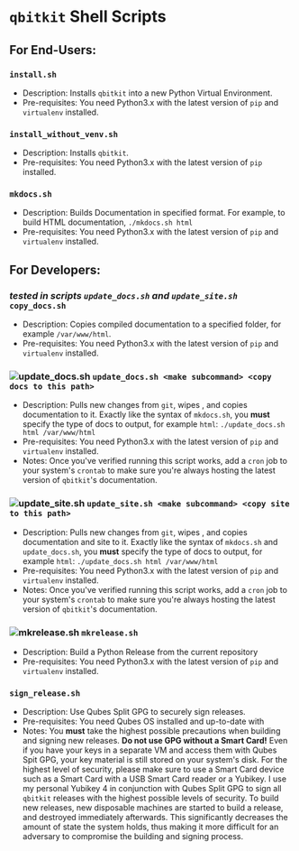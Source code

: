 # `qbitkit` Shell Scripts
## For End-Users:
### `install.sh`
* Description: Installs `qbitkit` into a new Python Virtual Environment.
* Pre-requisites: You need Python3.x with the latest version of `pip` and `virtualenv` installed.
### `install_without_venv.sh`
* Description: Installs `qbitkit`.
* Pre-requisites: You need Python3.x with the latest version of `pip` installed.
### `mkdocs.sh`
* Description: Builds Documentation in specified format. For example, to build HTML documentation, `./mkdocs.sh html`
* Pre-requisites: You need Python3.x with the latest version of `pip` and `virtualenv` installed.
## For Developers:
### *tested in scripts `update_docs.sh` and `update_site.sh`* `copy_docs.sh`
* Description: Copies compiled documentation to a specified folder, for example `/var/www/html`.
* Pre-requisites: You need Python3.x with the latest version of `pip` and `virtualenv` installed.
### ![update_docs.sh](https://github.com/qbitkit/qbitkit/workflows/update_docs.sh/badge.svg) `update_docs.sh <make subcommand> <copy docs to this path>`
* Description: Pulls new changes from `git`, wipes <copy docs to this path>, and copies documentation to it. Exactly like the syntax of `mkdocs.sh`, you **must** specify the type of docs to output, for example `html`: `./update_docs.sh html /var/www/html`
* Pre-requisites: You need Python3.x with the latest version of `pip` and `virtualenv` installed.
* Notes: Once you've verified running this script works, add a `cron` job to your system's `crontab` to make sure you're always hosting the latest version of `qbitkit`'s documentation.
### ![update_site.sh](https://github.com/qbitkit/qbitkit/workflows/update_site.sh/badge.svg) `update_site.sh <make subcommand> <copy site to this path>`
* Description: Pulls new changes from `git`, wipes <copy site to this path>, and copies documentation and site to it. Exactly like the syntax of `mkdocs.sh` and `update_docs.sh`, you **must** specify the type of docs to output, for example `html`: `./update_docs.sh html /var/www/html`
* Pre-requisites: You need Python3.x with the latest version of `pip` and `virtualenv` installed.
* Notes: Once you've verified running this script works, add a `cron` job to your system's `crontab` to make sure you're always hosting the latest version of `qbitkit`'s documentation.
### ![mkrelease.sh](https://github.com/qbitkit/qbitkit/workflows/mkrelease.sh/badge.svg) `mkrelease.sh`
* Description: Build a Python Release from the current repository
* Pre-requisites: You need Python3.x with the latest version of `pip` and `virtualenv` installed.
### `sign_release.sh`
* Description: Use Qubes Split GPG to securely sign releases.
* Pre-requisites: You need Qubes OS installed and up-to-date with 
* Notes: You **must** take the highest possible precautions when building and signing new releases. **Do not use GPG without a Smart Card!** Even if you have your keys in a separate VM and access them with Qubes Spit GPG, your key material is still stored on your system's disk. For the highest level of security, please make sure to use a Smart Card device such as a Smart Card with a USB Smart Card reader or a Yubikey. I use my personal Yubikey 4 in conjunction with Qubes Split GPG to sign all `qbitkit` releases with the highest possible levels of security. To build new releases, new disposable machines are started to build a release, and destroyed immediately afterwards. This significantly decreases the amount of state the system holds, thus making it more difficult for an adversary to compromise the building and signing process. 
